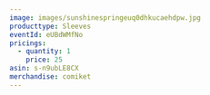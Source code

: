 ```yaml
---
image: images/sunshinespringeuq0dhkucaehdpw.jpg
producttype: Sleeves
eventId: eUBdWMfNo
pricings:
  - quantity: 1
    price: 25
asin: s-n9ubLE8CX
merchandise: comiket
---
```

